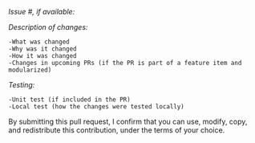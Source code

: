 *Issue #, if available:*

*Description of changes:*
    
    -What was changed
    -Why was it changed
    -How it was changed
    -Changes in upcoming PRs (if the PR is part of a feature item and modularized)

*Testing:*

    -Unit test (if included in the PR)
    -Local test (how the changes were tested locally)

By submitting this pull request, I confirm that you can use, modify, copy, and redistribute this contribution, under the terms of your choice.
